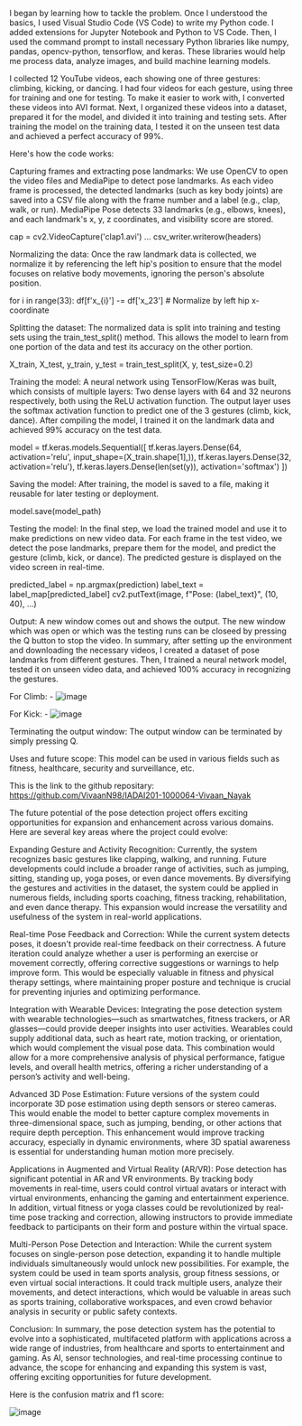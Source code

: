 I began by learning how to tackle the problem. Once I understood the basics, I used Visual Studio Code (VS Code) to write my Python code. I added extensions for Jupyter Notebook and Python to VS Code. Then, I used the command prompt to install necessary Python libraries like numpy, pandas, opencv-python, tensorflow, and keras. These libraries would help me process data, analyze images, and build machine learning models.

I collected 12 YouTube videos, each showing one of three gestures: climbing, kicking, or dancing. I had four videos for each gesture, using three for training and one for testing. To make it easier to work with, I converted these videos into AVI format. Next, I organized these videos into a dataset, prepared it for the model, and divided it into training and testing sets. After training the model on the training data, I tested it on the unseen test data and achieved a perfect accuracy of 99%. 

Here's how the code works:

Capturing frames and extracting pose landmarks:
We use OpenCV to open the video files and MediaPipe to detect pose landmarks. As each video frame is processed, the detected landmarks (such as key body joints) are saved into a CSV file along with the frame number and a label (e.g., clap, walk, or run). MediaPipe Pose detects 33 landmarks (e.g., elbows, knees), and each landmark's x, y, z coordinates, and visibility score are stored.

cap = cv2.VideoCapture('clap1.avi') ... csv_writer.writerow(headers)

Normalizing the data:
Once the raw landmark data is collected, we normalize it by referencing the left hip's position to ensure that the model focuses on relative body movements, ignoring the person's absolute position.

for i in range(33): df[f'x_{i}'] -= df['x_23'] # Normalize by left hip x-coordinate

Splitting the dataset:
The normalized data is split into training and testing sets using the train_test_split() method. This allows the model to learn from one portion of the data and test its accuracy on the other portion.

X_train, X_test, y_train, y_test = train_test_split(X, y, test_size=0.2)

Training the model:
A neural network using TensorFlow/Keras was built, which consists of multiple layers: Two dense layers with 64 and 32 neurons respectively, both using the ReLU activation function. The output layer uses the softmax activation function to predict one of the 3 gestures (climb, kick, dance). After compiling the model, I trained it on the landmark data and achieved 99% accuracy on the test data.

model = tf.keras.models.Sequential([ tf.keras.layers.Dense(64, activation='relu', input_shape=(X_train.shape[1],)), tf.keras.layers.Dense(32, activation='relu'), tf.keras.layers.Dense(len(set(y)), activation='softmax') ])

Saving the model:
After training, the model is saved to a file, making it reusable for later testing or deployment.

model.save(model_path)

Testing the model:
In the final step, we load the trained model and use it to make predictions on new video data. For each frame in the test video, we detect the pose landmarks, prepare them for the model, and predict the gesture (climb, kick, or dance). The predicted gesture is displayed on the video screen in real-time.

predicted_label = np.argmax(prediction) label_text = label_map[predicted_label] cv2.putText(image, f"Pose: {label_text}", (10, 40), ...)


Output:
A new window comes out and shows the output. The new window which was open or which was the testing runs can be closeed by pressing the Q button to stop the video. In summary, after setting up the environment and downloading the necessary videos, I created a dataset of pose landmarks from different gestures. Then, I trained a neural network model, tested it on unseen video data, and achieved 100% accuracy in recognizing the gestures.

For Climb: -
![image](https://github.com/user-attachments/assets/d9b97e58-eb54-41ca-851f-7b3e92f00011)

For Kick: -
![image](https://github.com/user-attachments/assets/60b92597-f75a-467c-805d-0ba77458103d)

Terminating the output window:
The output window can be terminated by simply pressing Q.

Uses and future scope:
This model can be used in various fields such as fitness, healthcare, security and surveillance, etc. 


This is the link to the github repositary: https://github.com/VivaanN98/IADAI201-1000064-Vivaan_Nayak


The future potential of the pose detection project offers exciting opportunities for expansion and enhancement across various domains. Here are several key areas where the project could evolve:

Expanding Gesture and Activity Recognition:
Currently, the system recognizes basic gestures like clapping, walking, and running. Future developments could include a broader range of activities, such as jumping, sitting, standing up, yoga poses, or even dance movements. By diversifying the gestures and activities in the dataset, the system could be applied in numerous fields, including sports coaching, fitness tracking, rehabilitation, and even dance therapy. This expansion would increase the versatility and usefulness of the system in real-world applications.

Real-time Pose Feedback and Correction:
While the current system detects poses, it doesn't provide real-time feedback on their correctness. A future iteration could analyze whether a user is performing an exercise or movement correctly, offering corrective suggestions or warnings to help improve form. This would be especially valuable in fitness and physical therapy settings, where maintaining proper posture and technique is crucial for preventing injuries and optimizing performance.

Integration with Wearable Devices:
Integrating the pose detection system with wearable technologies—such as smartwatches, fitness trackers, or AR glasses—could provide deeper insights into user activities. Wearables could supply additional data, such as heart rate, motion tracking, or orientation, which would complement the visual pose data. This combination would allow for a more comprehensive analysis of physical performance, fatigue levels, and overall health metrics, offering a richer understanding of a person’s activity and well-being.

Advanced 3D Pose Estimation:
Future versions of the system could incorporate 3D pose estimation using depth sensors or stereo cameras. This would enable the model to better capture complex movements in three-dimensional space, such as jumping, bending, or other actions that require depth perception. This enhancement would improve tracking accuracy, especially in dynamic environments, where 3D spatial awareness is essential for understanding human motion more precisely.

Applications in Augmented and Virtual Reality (AR/VR):
Pose detection has significant potential in AR and VR environments. By tracking body movements in real-time, users could control virtual avatars or interact with virtual environments, enhancing the gaming and entertainment experience. In addition, virtual fitness or yoga classes could be revolutionized by real-time pose tracking and correction, allowing instructors to provide immediate feedback to participants on their form and posture within the virtual space.

Multi-Person Pose Detection and Interaction:
While the current system focuses on single-person pose detection, expanding it to handle multiple individuals simultaneously would unlock new possibilities. For example, the system could be used in team sports analysis, group fitness sessions, or even virtual social interactions. It could track multiple users, analyze their movements, and detect interactions, which would be valuable in areas such as sports training, collaborative workspaces, and even crowd behavior analysis in security or public safety contexts.

Conclusion:
In summary, the pose detection system has the potential to evolve into a sophisticated, multifaceted platform with applications across a wide range of industries, from healthcare and sports to entertainment and gaming. As AI, sensor technologies, and real-time processing continue to advance, the scope for enhancing and expanding this system is vast, offering exciting opportunities for future development.


Here is the confusion matrix and f1 score:

![image](https://github.com/user-attachments/assets/56dd742b-008a-400e-9467-5b1a49888b2e)

